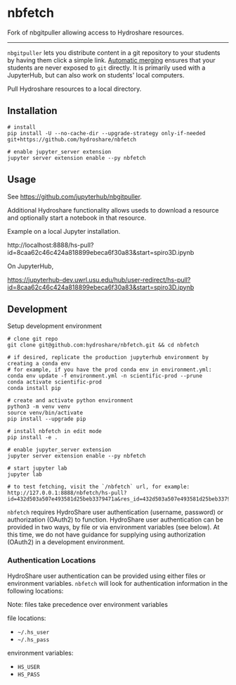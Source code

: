 # nbfetch

Fork of nbgitpuller allowing access to Hydroshare resources.

-------------------

`nbgitpuller` lets you distribute content in a git repository to your students
by having them click a simple link. [Automatic
merging](https://nbgitpuller.readthedocs.io/topic/automatic-merging.html)
ensures that your students are never exposed to `git` directly. It is primarily
used with a JupyterHub, but can also work on students' local computers.

Pull Hydroshare resources to a local directory.

## Installation

```shell
# install
pip install -U --no-cache-dir --upgrade-strategy only-if-needed git+https://github.com/hydroshare/nbfetch

# enable jupyter_server extension
jupyter server extension enable --py nbfetch
```

## Usage

See https://github.com/jupyterhub/nbgitpuller.

Additional Hydroshare functionality allows useds to download a resource and optionally start a notebook in that resource.

Example on a local Jupyter installation.

  http://localhost:8888/hs-pull?id=8caa62c46c424a818899ebeca6f30a83&start=spiro3D.ipynb

On JupyterHub,

  https://jupyterhub-dev.uwrl.usu.edu/hub/user-redirect/hs-pull?id=8caa62c46c424a818899ebeca6f30a83&start=spiro3D.ipynb

## Development

Setup development environment

```
# clone git repo
git clone git@github.com:hydroshare/nbfetch.git && cd nbfetch

# if desired, replicate the production jupyterhub environment by creating a conda env
# for example, if you have the prod conda env in environment.yml:
conda env update -f environment.yml -n scientific-prod --prune
conda activate scientific-prod
conda install pip

# create and activate python environment
python3 -m venv venv
source venv/bin/activate
pip install --upgrade pip

# install nbfetch in edit mode
pip install -e .

# enable jupyter_server extension
jupyter server extension enable --py nbfetch

# start jupyter lab
jupyter lab

# to test fetching, visit the `/nbfetch` url, for example:
http://127.0.0.1:8888/nbfetch/hs-pull?id=432d503a507e493581d25beb3379471a&res_id=432d503a507e493581d25beb3379471a
```

`nbfetch` requires HydroShare user authentication (username, password) or authorization (OAuth2) to
function. HydroShare user authentication can be provided in two ways, by file or via environment
variables (see below). At this time, we do not have guidance for supplying using authorization
(OAuth2) in a development environment.

### Authentication Locations

HydroShare user authentication can be provided using either files or environment variables.
`nbfetch` will look for authentication information in the following locations:

Note: files take precedence over environment variables

file locations:

- `~/.hs_user`
- `~/.hs_pass`

environment variables:

- `HS_USER`
- `HS_PASS`
